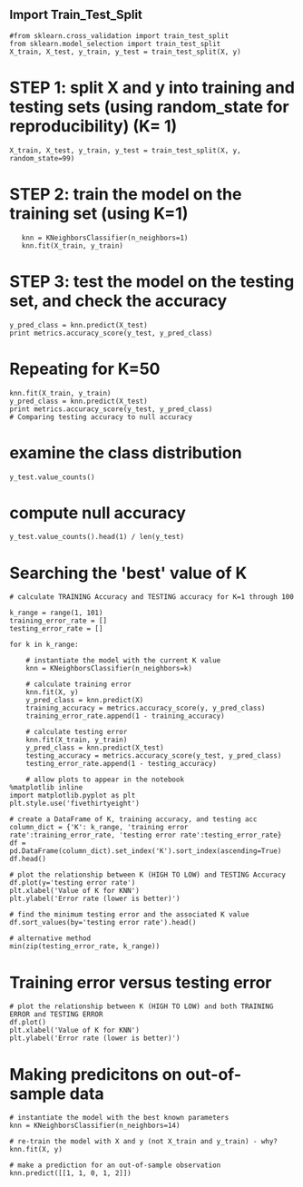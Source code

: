 ## Import Train_Test_Split
```
#from sklearn.cross_validation import train_test_split
from sklearn.model_selection import train_test_split
X_train, X_test, y_train, y_test = train_test_split(X, y)
```

# STEP 1: split X and y into training and testing sets (using random_state for reproducibility) (K= 1)
`X_train, X_test, y_train, y_test = train_test_split(X, y, random_state=99)`

# STEP 2: train the model on the training set (using K=1)
```
   knn = KNeighborsClassifier(n_neighbors=1)
   knn.fit(X_train, y_train)
   ```

# STEP 3: test the model on the testing set, and check the accuracy
   ```
   y_pred_class = knn.predict(X_test)
   print metrics.accuracy_score(y_test, y_pred_class)
   ```

# Repeating for K=50
```knn = KNeighborsClassifier(n_neighbors=50)
knn.fit(X_train, y_train)
y_pred_class = knn.predict(X_test)
print metrics.accuracy_score(y_test, y_pred_class)
# Comparing testing accuracy to null accuracy
```
# examine the class distribution
`y_test.value_counts()`

# compute null accuracy
```y_test.value_counts().head(1) / len(y_test)```

# Searching the 'best' value of K
```
# calculate TRAINING Accuracy and TESTING accuracy for K=1 through 100

k_range = range(1, 101)
training_error_rate = []
testing_error_rate = []

for k in k_range:

    # instantiate the model with the current K value
    knn = KNeighborsClassifier(n_neighbors=k)

    # calculate training error
    knn.fit(X, y)
    y_pred_class = knn.predict(X)
    training_accuracy = metrics.accuracy_score(y, y_pred_class)
    training_error_rate.append(1 - training_accuracy)
    
    # calculate testing error
    knn.fit(X_train, y_train)
    y_pred_class = knn.predict(X_test)
    testing_accuracy = metrics.accuracy_score(y_test, y_pred_class)
    testing_error_rate.append(1 - testing_accuracy)
    
    # allow plots to appear in the notebook
%matplotlib inline
import matplotlib.pyplot as plt
plt.style.use('fivethirtyeight')

# create a DataFrame of K, training accuracy, and testing acc
column_dict = {'K': k_range, 'training error rate':training_error_rate, 'testing error rate':testing_error_rate}
df = pd.DataFrame(column_dict).set_index('K').sort_index(ascending=True)
df.head()

# plot the relationship between K (HIGH TO LOW) and TESTING Accuracy
df.plot(y='testing error rate')
plt.xlabel('Value of K for KNN')
plt.ylabel('Error rate (lower is better)')

# find the minimum testing error and the associated K value
df.sort_values(by='testing error rate').head()

# alternative method
min(zip(testing_error_rate, k_range)) 
```
# Training error versus testing error
```
# plot the relationship between K (HIGH TO LOW) and both TRAINING ERROR and TESTING ERROR
df.plot()
plt.xlabel('Value of K for KNN')
plt.ylabel('Error rate (lower is better)')
```
# Making predicitons on out-of-sample data
```
# instantiate the model with the best known parameters
knn = KNeighborsClassifier(n_neighbors=14)

# re-train the model with X and y (not X_train and y_train) - why?
knn.fit(X, y)

# make a prediction for an out-of-sample observation
knn.predict([[1, 1, 0, 1, 2]])
```
